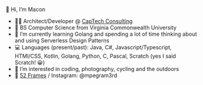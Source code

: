👋 Hi, I’m Macon
- 🧑‍💻 Architect/Developer @ [CapTech Consulting](https://captechconsulting.com/)
- 🏫 BS Computer Science from Virginia Commonwealth University
- 🌱 I’m currently learning Golang and spending a lot of time thinking about and using Serverless Design Patterns
- 💻 Languages (present/past): Java, C#, Javascript/Typescript, HTMl/CSS, Kotlin, Golang, Python, C, Pascal, Scratch (yes I said Scratch! 😀)
- 👀 I’m interested in coding, photography, cycling and the outdoors
- 📸 [52 Frames](https://52frames.com/photographer/4289) / Instagram: @mpegram3rd

<!---
mpegram3rd/mpegram3rd is a ✨ special ✨ repository because its `README.md` (this file) appears on your GitHub profile.
You can click the Preview link to take a look at your changes.
--->
